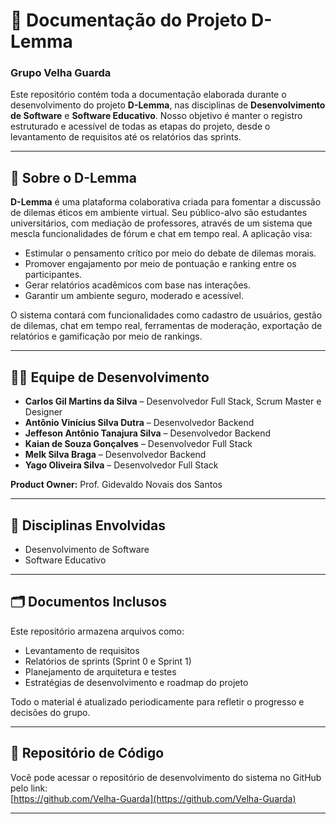 # 📘 Documentação do Projeto D-Lemma  
### Grupo Velha Guarda

Este repositório contém toda a documentação elaborada durante o desenvolvimento do projeto **D-Lemma**, nas disciplinas de **Desenvolvimento de Software** e **Software Educativo**. Nosso objetivo é manter o registro estruturado e acessível de todas as etapas do projeto, desde o levantamento de requisitos até os relatórios das sprints.

---

## 🧩 Sobre o D-Lemma

**D-Lemma** é uma plataforma colaborativa criada para fomentar a discussão de dilemas éticos em ambiente virtual. Seu público-alvo são estudantes universitários, com mediação de professores, através de um sistema que mescla funcionalidades de fórum e chat em tempo real. A aplicação visa:

- Estimular o pensamento crítico por meio do debate de dilemas morais.
- Promover engajamento por meio de pontuação e ranking entre os participantes.
- Gerar relatórios acadêmicos com base nas interações.
- Garantir um ambiente seguro, moderado e acessível.

O sistema contará com funcionalidades como cadastro de usuários, gestão de dilemas, chat em tempo real, ferramentas de moderação, exportação de relatórios e gamificação por meio de rankings.

---

## 👨‍💻 Equipe de Desenvolvimento

- **Carlos Gil Martins da Silva** – Desenvolvedor Full Stack, Scrum Master e Designer  
- **Antônio Vinícius Silva Dutra** – Desenvolvedor Backend  
- **Jeffeson Antônio Tanajura Silva** – Desenvolvedor Backend  
- **Kaian de Souza Gonçalves** – Desenvolvedor Full Stack  
- **Melk Silva Braga** – Desenvolvedor Backend  
- **Yago Oliveira Silva** – Desenvolvedor Full Stack  

**Product Owner:** Prof. Gidevaldo Novais dos Santos

---

## 📌 Disciplinas Envolvidas

- Desenvolvimento de Software  
- Software Educativo

---

## 🗂️ Documentos Inclusos

Este repositório armazena arquivos como:

- Levantamento de requisitos
- Relatórios de sprints (Sprint 0 e Sprint 1)
- Planejamento de arquitetura e testes
- Estratégias de desenvolvimento e roadmap do projeto

Todo o material é atualizado periodicamente para refletir o progresso e decisões do grupo.

---

## 🔗 Repositório de Código

Você pode acessar o repositório de desenvolvimento do sistema no GitHub pelo link:  
[https://github.com/Velha-Guarda](https://github.com/Velha-Guarda)

---


